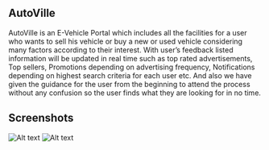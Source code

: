 ## AutoVille

AutoVille is an E-Vehicle Portal which includes all the facilities for a user who wants to sell his vehicle or buy a new or used vehicle considering many factors according to their interest. With user’s feedback listed information will be updated in real time such as top rated advertisements, Top sellers, Promotions depending on advertising frequency, Notifications depending on highest search criteria for each user etc. And also we have given the guidance for the user from the beginning to attend the process without any confusion so the user finds what they are looking for in no time.


## Screenshots
![Alt text](/screens/sc1.png?raw=true "Autoville")
![Alt text](/screens/sc2.png?raw=true "Autoville Search Results")
